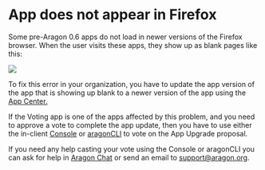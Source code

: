# App does not appear in Firefox

Some pre-Aragon 0.6 apps do not load in newer versions of the Firefox browser. When the user visits these apps, they show up as blank pages like this:

![](https://d33v4339jhl8k0.cloudfront.net/docs/assets/5c98a4fe0428633d2cf3fcf7/images/5e750f8e2c7d3a7e9ae98791/file-3c4P5am8OL.png)

To fix this error in your organization, you have to update the app version of the app that is showing up blank to a newer version of the app using the [App Center.](../../../products/aragon-client/explore-template-dao/system-setting/app-center.md)

If the Voting app is one of the apps affected by this problem, and you need to approve a vote to complete the app update, then you have to use either the in-client [Console](https://github.com/aragon/aragon/blob/master/docs/CONSOLE.md#power-user-console) or [aragonCLI](https://github.com/aragon/aragon-cli) to vote on the App Upgrade proposal.

If you need any help casting your vote using the Console or aragonCLI you can ask for help in [Aragon Chat](https://aragon.chat) or send an email to [support@aragon.org](https://secure.helpscout.net/mailbox/b3f2f8de3c191a09/2804751/).

